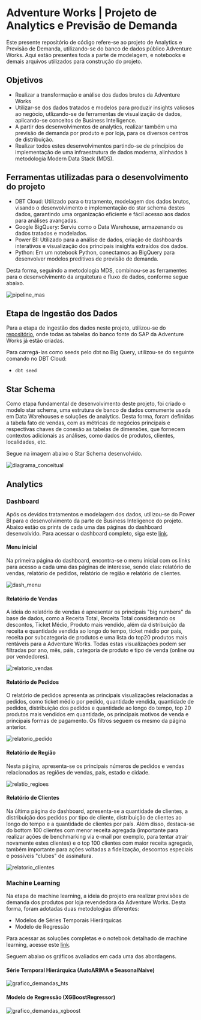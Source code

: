 # Adventure Works | Projeto de Analytics e Previsão de Demanda

Este presente repositório de código refere-se ao projeto de Analytics e Previsão de Demanda, utilizando-se do banco de dados público Adventure Works. Aqui estão presentes toda a parte de modelagem, e notebooks e demais arquivos utilizados para construção do projeto.

## Objetivos

- Realizar a transformação e análise dos dados brutos da Adventure Works
- Utilizar-se dos dados tratados e modelos para produzir insights valiosos ao negócio, utlizando-se de ferramentas de visualização de dados, aplicando-se conceitos de Business Intelligence.
- A partir dos desenvolvimentos de analytics, realizar também uma previsão de demanda por produto e por loja, para os diversos centros de distribuição.
- Realizar todos estes desenvolvimentos partindo-se de princípios de implementação de uma infraestrutura de dados moderna, alinhados à metodologia Modern Data Stack (MDS).

## Ferramentas utilizadas para o desenvolvimento do projeto

- DBT Cloud: Utilizado para o tratamento, modelagem dos dados brutos, visando o desenvolvimento e implementação do star schema destes dados, garantindo uma organização eficiente e fácil acesso aos dados para análises avançadas.
- Google BigQuery: Serviu como o Data Warehouse, armazenando os dados tratados e modelados.
- Power BI: Utilizado para a análise de dados, criação de dashboards interativos e visualização dos principais insights extraídos dos dados.
- Python: Em um notebook Python, conectamos ao BigQuery para desenvolver modelos preditivos de previsão de demanda.

Desta forma, seguindo a metodologia MDS, combinou-se as ferramentes para o desenvolvimento da arquitetura e fluxo de dados, conforme segue abaixo.

![pipeline_mas](images/pipeline_mas.png)

## Etapa de Ingestão dos Dados

Para a etapa de ingestão dos dados neste projeto, utilizou-se do [repositório](https://github.com/techindicium/academy-dbt), onde todas as tabelas do banco fonte do SAP da Adventure Works já estão criadas.

Para carregá-las como seeds pelo dbt no Big Query, utilizou-se do seguinte comando no DBT Cloud:
- `dbt seed`

## Star Schema

Como etapa fundamental de desenvolvimento deste projeto, foi criado o modelo star schema, uma estrutura de banco de dados comumente usada em Data Warehouses e soluções de analytics. Desta forma, foram definidas a tabela fato de vendas, com as métricas de negócios principais e respectivas chaves de conexão as tabelas de dimensões, que fornecem contextos adicionais as análises, como dados de produtos, clientes, localidades, etc.

Segue na imagem abaixo o Star Schema desenvolvido.

![diagrama_conceitual](images/diagrama_conceitual_adw.png)

## Analytics

### Dashboard

Após os devidos tratamentos e modelagem dos dados, utilizou-se do Power BI para o desenvolvimento da parte de Business Inteligence do projeto. Abaixo estão os prints de cada uma das páginas do dashboard desenvolvido. Para acessar o dashboard completo, siga este [link](bi_project/dashboard_adw.pbix).

#### Menu inicial

Na primeira página do dashboard, encontra-se o menu inicial com os links para acesso a cada uma das páginas de interesse, sendo elas: relatório de vendas, relatório de pedidos, relatório de região e relatório de clientes.

![dash_menu](images/dash_menu.png)

#### Relatório de Vendas

A ideia do relatório de vendas é apresentar os principais "big numbers" da base de dados, como a Receita Total, Receita Total considerando os descontos, Ticket Médio, Produto mais vendido, além da distribuição da receita e quantidade vendida ao longo do tempo, ticket médio por país, receita por subcategoria de produtos e uma lista do top20 produtos mais rentáveis para a Adventure Works. Todas estas visualizações podem ser filtradas por ano, mês, páis, categoria de produto e tipo de venda (online ou por vendedores).

![relatorio_vendas](images/relatorio_vendas.png)

#### Relatório de Pedidos

O relatório de pedidos apresenta as principais visualizações relacionadas a pedidos, como ticket médio por pedido, quantidade vendida, quantidade de pedidos, distribuição dos pedidos e quantidade ao longo do tempo, top 20 produtos mais vendidos em quantidade, os principais motivos de venda e principais formas de pagamento. Os filtros seguem os mesmo da página anterior.

![relatorio_pedido](images/relatorio_pedidos.png)

#### Relatório de Região

Nesta página, apresenta-se os principais números de pedidos e vendas relacionados as regiões de vendas, país, estado e cidade.

![relatio_regioes](images/relatorio_regioes.png)

#### Relatório de Clientes

Na última página do dashboard, apresenta-se a quantidade de clientes, a distribuição dos pedidos por tipo de cliente, distribuição de clientes ao longo do tempo e a quantidade de clientes por país. Além disso, destaca-se do bottom 100 clientes com menor receita agregada (importante para realizar ações de benchmarking via e-mail por exemplo, para tentar atrair novamente estes clientes) e o top 100 clientes com maior receita agregada, também importante para ações voltadas a fidelização, descontos especiais e possíveis "clubes" de assinatura.

![relatorio_clientes](images/relatorio_clientes.png)

### Machine Learning

Na etapa de machine learning, a ideia do projeto era realizar previsões de demanda dos produtos por loja revendedora da Adventure Works. Desta forma, foram adotadas duas metodologias diferentes:

- Modelos de Séries Temporais Hierárquicas
- Modelo de Regressão

Para acessar as soluções completas e o notebook detalhado de machine learning, acesse este [link](notebook/demand_forecasting.ipynb).

Seguem abaixo os gráficos avaliados em cada uma das abordagens.

#### Série Temporal Hierárquica (AutoARIMA e SeasonalNaive)

![grafico_demandas_hts](images/grafico_demandas_hts.png)

#### Modelo de Regressão (XGBoostRegressor)

![grafico_demandas_xgboost](images/grafico_demandas_xgboost.png)
